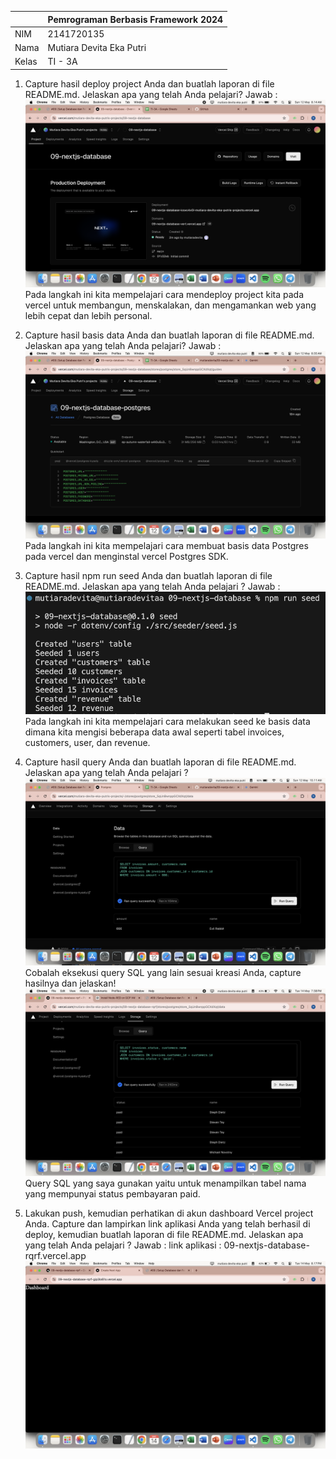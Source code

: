 |  | Pemrograman Berbasis Framework 2024 |
|--|--|
| NIM |  2141720135 |
| Nama |  Mutiara Devita Eka Putri |
| Kelas | TI - 3A |

1. Capture hasil deploy project Anda dan buatlah laporan di file README.md. Jelaskan apa yang telah Anda pelajari?
Jawab :
![alt text](image.png)
Pada langkah ini kita mempelajari cara mendeploy project kita pada vercel untuk membangun, menskalakan, dan mengamankan web yang lebih cepat dan lebih personal.

2. Capture hasil basis data Anda dan buatlah laporan di file README.md. Jelaskan apa yang telah Anda pelajari?
Jawab :
![alt text](image-1.png)
Pada langkah ini kita mempelajari cara membuat basis data Postgres pada vercel dan menginstal vercel Postgres SDK.

3. Capture hasil npm run seed Anda dan buatlah laporan di file README.md. Jelaskan apa yang telah Anda pelajari ?
Jawab :
![alt text](image-2.png)
Pada langkah ini kita mempelajari cara melakukan seed ke basis data dimana kita mengisi beberapa data awal seperti tabel invoices, customers, user, dan revenue.

4. Capture hasil query Anda dan buatlah laporan di file README.md. Jelaskan apa yang telah Anda pelajari ? 
![alt text](image-3.png)
Cobalah eksekusi query SQL yang lain sesuai kreasi Anda, capture hasilnya dan jelaskan!
![alt text](image-4.png)
Query SQL yang saya gunakan yaitu untuk menampilkan tabel nama yang mempunyai status pembayaran paid.

5. Lakukan push, kemudian perhatikan di akun dashboard Vercel project Anda. Capture dan lampirkan link aplikasi Anda yang telah berhasil di deploy, kemudian buatlah laporan di file README.md. Jelaskan apa yang telah Anda pelajari ?
Jawab : 
link aplikasi : 09-nextjs-database-rqrf.vercel.app
![alt text](image-5.png)



